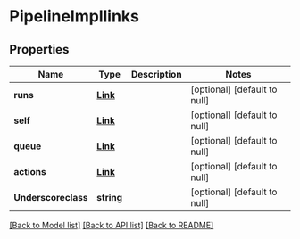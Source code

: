 # PipelineImpllinks

## Properties
Name | Type | Description | Notes
------------ | ------------- | ------------- | -------------
**runs** | [**Link**](Link.md) |  | [optional] [default to null]
**self** | [**Link**](Link.md) |  | [optional] [default to null]
**queue** | [**Link**](Link.md) |  | [optional] [default to null]
**actions** | [**Link**](Link.md) |  | [optional] [default to null]
**Underscoreclass** | **string** |  | [optional] [default to null]

[[Back to Model list]](../README.md#documentation-for-models) [[Back to API list]](../README.md#documentation-for-api-endpoints) [[Back to README]](../README.md)



